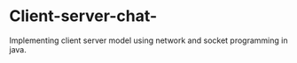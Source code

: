 # Client-server-chat-
Implementing client server model using network and socket programming in java.

